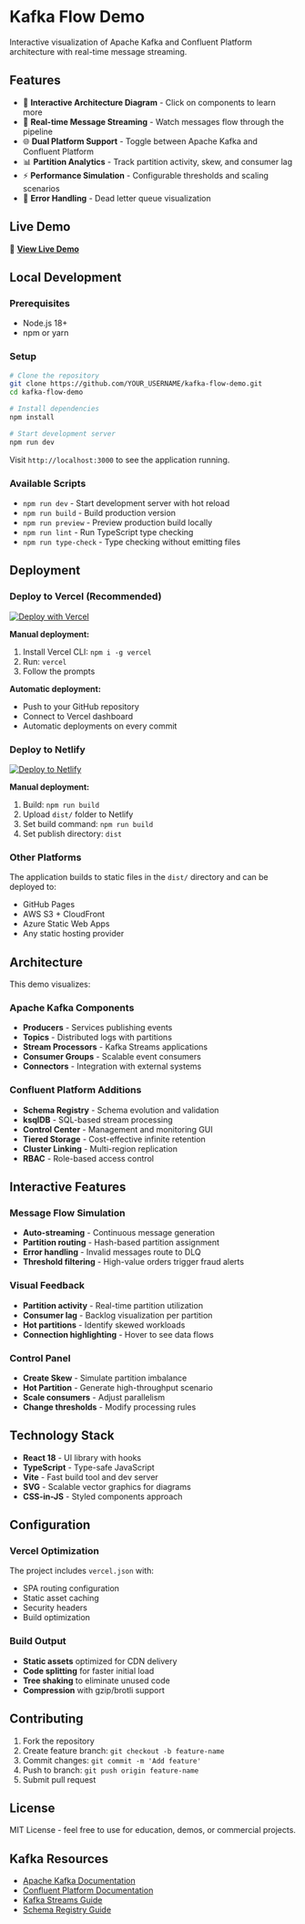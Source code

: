 # Kafka Flow Demo

Interactive visualization of Apache Kafka and Confluent Platform architecture with real-time message streaming.

## Features

- 🎯 **Interactive Architecture Diagram** - Click on components to learn more
- 🔄 **Real-time Message Streaming** - Watch messages flow through the pipeline
- 🌐 **Dual Platform Support** - Toggle between Apache Kafka and Confluent Platform
- 📊 **Partition Analytics** - Track partition activity, skew, and consumer lag
- ⚡ **Performance Simulation** - Configurable thresholds and scaling scenarios
- 🚨 **Error Handling** - Dead letter queue visualization

## Live Demo

🔗 **[View Live Demo]([https://your-vercel-domain.vercel.app](https://kafka-flow-demo.vercel.app/))**

## Local Development

### Prerequisites

- Node.js 18+
- npm or yarn

### Setup

```bash
# Clone the repository
git clone https://github.com/YOUR_USERNAME/kafka-flow-demo.git
cd kafka-flow-demo

# Install dependencies
npm install

# Start development server
npm run dev
```

Visit `http://localhost:3000` to see the application running.

### Available Scripts

- `npm run dev` - Start development server with hot reload
- `npm run build` - Build production version
- `npm run preview` - Preview production build locally
- `npm run lint` - Run TypeScript type checking
- `npm run type-check` - Type checking without emitting files

## Deployment

### Deploy to Vercel (Recommended)

[![Deploy with Vercel](https://vercel.com/button)](https://vercel.com/new/clone?repository-url=https://github.com/YOUR_USERNAME/kafka-flow-demo)

**Manual deployment:**

1. Install Vercel CLI: `npm i -g vercel`
2. Run: `vercel`
3. Follow the prompts

**Automatic deployment:**
- Push to your GitHub repository
- Connect to Vercel dashboard
- Automatic deployments on every commit

### Deploy to Netlify

[![Deploy to Netlify](https://www.netlify.com/img/deploy/button.svg)](https://app.netlify.com/start/deploy?repository=https://github.com/YOUR_USERNAME/kafka-flow-demo)

**Manual deployment:**
1. Build: `npm run build`
2. Upload `dist/` folder to Netlify
3. Set build command: `npm run build`
4. Set publish directory: `dist`

### Other Platforms

The application builds to static files in the `dist/` directory and can be deployed to:
- GitHub Pages
- AWS S3 + CloudFront
- Azure Static Web Apps
- Any static hosting provider

## Architecture

This demo visualizes:

### Apache Kafka Components
- **Producers** - Services publishing events
- **Topics** - Distributed logs with partitions
- **Stream Processors** - Kafka Streams applications
- **Consumer Groups** - Scalable event consumers
- **Connectors** - Integration with external systems

### Confluent Platform Additions
- **Schema Registry** - Schema evolution and validation
- **ksqlDB** - SQL-based stream processing
- **Control Center** - Management and monitoring GUI
- **Tiered Storage** - Cost-effective infinite retention
- **Cluster Linking** - Multi-region replication
- **RBAC** - Role-based access control

## Interactive Features

### Message Flow Simulation
- **Auto-streaming** - Continuous message generation
- **Partition routing** - Hash-based partition assignment
- **Error handling** - Invalid messages route to DLQ
- **Threshold filtering** - High-value orders trigger fraud alerts

### Visual Feedback
- **Partition activity** - Real-time partition utilization
- **Consumer lag** - Backlog visualization per partition
- **Hot partitions** - Identify skewed workloads
- **Connection highlighting** - Hover to see data flows

### Control Panel
- **Create Skew** - Simulate partition imbalance
- **Hot Partition** - Generate high-throughput scenario
- **Scale consumers** - Adjust parallelism
- **Change thresholds** - Modify processing rules

## Technology Stack

- **React 18** - UI library with hooks
- **TypeScript** - Type-safe JavaScript
- **Vite** - Fast build tool and dev server
- **SVG** - Scalable vector graphics for diagrams
- **CSS-in-JS** - Styled components approach

## Configuration

### Vercel Optimization

The project includes `vercel.json` with:
- SPA routing configuration
- Static asset caching
- Security headers
- Build optimization

### Build Output

- **Static assets** optimized for CDN delivery
- **Code splitting** for faster initial load
- **Tree shaking** to eliminate unused code
- **Compression** with gzip/brotli support

## Contributing

1. Fork the repository
2. Create feature branch: `git checkout -b feature-name`
3. Commit changes: `git commit -m 'Add feature'`
4. Push to branch: `git push origin feature-name`
5. Submit pull request

## License

MIT License - feel free to use for education, demos, or commercial projects.

## Kafka Resources

- [Apache Kafka Documentation](https://kafka.apache.org/documentation/)
- [Confluent Platform Documentation](https://docs.confluent.io/)
- [Kafka Streams Guide](https://kafka.apache.org/documentation/streams/)
- [Schema Registry Guide](https://docs.confluent.io/platform/current/schema-registry/)
